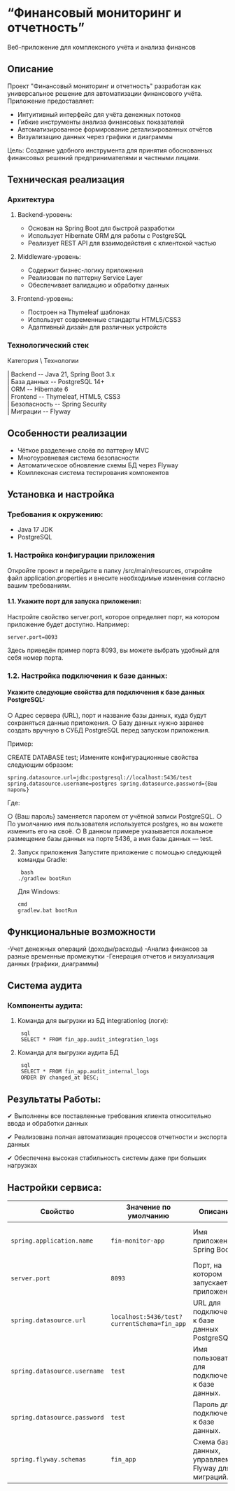 #  “Финансовый мониторинг и отчетность”
  
Веб-приложение для комплексного учёта и анализа финансов


##  Описание 

Проект "Финансовый мониторинг и отчетность" разработан как универсальное решение для автоматизации финансового учёта. Приложение предоставляет:

- Интуитивный интерфейс для учёта денежных потоков
- Гибкие инструменты анализа финансовых показателей
- Автоматизированное формирование детализированных отчётов
- Визуализацию данных через графики и диаграммы

Цель: Создание удобного инструмента для принятия обоснованных финансовых решений предпринимателями и частными лицами.


  ## Техническая реализация

 ###  Архитектура

1. Backend-уровень:
   - Основан на Spring Boot для быстрой разработки
   - Использует Hibernate ORM для работы с PostgreSQL
   - Реализует REST API для взаимодействия с клиентской частью

2. Middleware-уровень:
   - Содержит бизнес-логику приложения
   - Реализован по паттерну Service Layer
   - Обеспечивает валидацию и обработку данных

3. Frontend-уровень:
   - Построен на Thymeleaf шаблонах
   - Использует современные стандарты HTML5/CSS3
   - Адаптивный дизайн для различных устройств


 ### Технологический стек

   Категория  \  Технологии
   
| Backend  --   Java 21, Spring Boot 3.x      
| База данных  --  PostgreSQL 14+                
| ORM	--  Hibernate 6                   
| Frontend  --  Thymeleaf, HTML5, CSS3        
| Безопасность  --  Spring Security               
| Миграции   --   Flyway                        


 ## Особенности реализации

- Чёткое разделение слоёв по паттерну MVC
- Многоуровневая система безопасности
- Автоматическое обновление схемы БД через Flyway
- Комплексная система тестирования компонентов


##  Установка и настройка

### Требования к окружению:
- Java 17 JDK 
- PostgreSQL 


### 1. Настройка конфигурации приложения
   
Откройте проект и перейдите в папку /src/main/resources, откройте файл application.properties и внесите необходимые изменения согласно вашим требованиям.


#### 1.1. Укажите порт для запуска приложения:
Настройте свойство server.port, которое определяет порт, на котором приложение будет доступно.
Например:

    server.port=8093
    
Здесь приведён пример порта 8093, вы можете выбрать удобный для себя номер порта.


### 1.2. Настройка подключения к базе данных:

#### Укажите следующие свойства для подключения к базе данных PostgreSQL:

○	Адрес сервера (URL), порт и название базы данных, куда будут сохраняться данные приложения.
○	Базу данных нужно заранее создать вручную в СУБД PostgreSQL перед запуском приложения.

Пример:

  CREATE DATABASE test;
  Измените конфигурационные свойства следующим образом:
  
    spring.datasource.url=jdbc:postgresql://localhost:5436/test spring.datasource.username=postgres spring.datasource.password={Ваш пароль}
    
Где:

○	{Ваш пароль} заменяется паролем от учётной записи PostgreSQL.
○	По умолчанию имя пользователя используется postgres, но вы можете изменить его на своё.
○	В данном примере указывается локальное размещение базы данных на порте 5436, а имя базы данных — test.


2. Запуск приложения
Запустите приложение с помощью следующей команды Gradle:

        bash
       ./gradlew bootRun
   Для Windows:
   
       cmd
       gradlew.bat bootRun



## Функциональные возможности


-Учет денежных операций (доходы/расходы)
-Анализ финансов за разные временные промежутки
-Генерация отчетов и визуализация данных (графики, диаграммы)


##  Система аудита

### Компоненты аудита:

1. Команда для выгрузки из БД  integrationlog (логи):
   
        sql
        SELECT * FROM fin_app.audit_integration_logs

3. Команда для выгрузки аудита БД
   
        sql
        SELECT * FROM fin_app.audit_internal_logs
        ORDER BY changed_at DESC;
   

##    Результаты Работы:

✔	Выполнены все поставленные требования клиента относительно ввода и обработки данных

✔	Реализована полная автоматизация процессов отчетности и экспорта данных

✔	Обеспечена высокая стабильность системы даже при больших нагрузках

##    Настройки сервиса:

| Свойство                              | Значение по умолчанию                       | Описание                                                                 | Примечания                                                                 |
|---------------------------------------|---------------------------------------------|--------------------------------------------------------------------------|---------------------------------------------------------------------------|
| `spring.application.name`             | `fin-monitor-app`                           | Имя приложения Spring Boot.                                              | Используется для идентификации приложения в логах и мониторинге.          |
| `server.port`                         | `8093`                                      | Порт, на котором запускается приложение.                                 | Можно переопределить через переменную окружения `SERVER_PORT`.            |
| `spring.datasource.url`               | `localhost:5436/test?currentSchema=fin_app` | URL для подключения к базе данных PostgreSQL.                            | Указывает схему `fin_app`. Переопределяется через `DATASOURCE_URL`.       |
| `spring.datasource.username`          | `test`                                      | Имя пользователя для подключения к базе данных.                          | Переопределяется через `DATASOURCE_USER_NAME`.                            |
| `spring.datasource.password`          | `test`                                      | Пароль для подключения к базе данных.                                    | Переопределяется через `DATASOURCE_USER_PASSWORD`.                        |
| `spring.flyway.schemas`               | `fin_app`                                   | Схема базы данных, управляемая Flyway для миграций.                      | Указывает схему, в которой Flyway выполняет миграции.                     |
